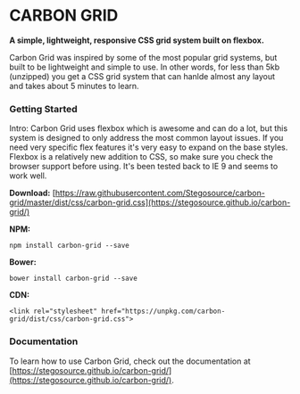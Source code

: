 # CARBON GRID
**A simple, lightweight, responsive CSS grid system built on flexbox.**

Carbon Grid was inspired by some of the most popular grid systems, but built to be lightweight and simple to use. In other words, for less than 5kb (unzipped) you get a CSS grid system that can hanlde almost any layout and takes about 5 minutes to learn.

### Getting Started

Intro: Carbon Grid uses flexbox which is awesome and can do a lot, but this system is designed to only address the most common layout issues. If you need very specific flex features it's very easy to expand on the base styles. Flexbox is a relatively new addition to CSS, so make sure you check the browser support before using. It's been tested back to IE 9 and seems to work well.

**Download:**
[https://raw.githubusercontent.com/Stegosource/carbon-grid/master/dist/css/carbon-grid.css](https://stegosource.github.io/carbon-grid/)

**NPM:**
```
npm install carbon-grid --save
```

**Bower:**
```
bower install carbon-grid --save
```

**CDN:**
```
<link rel="stylesheet" href="https://unpkg.com/carbon-grid/dist/css/carbon-grid.css">
```

### Documentation

To learn how to use Carbon Grid, check out the documentation at [https://stegosource.github.io/carbon-grid/](https://stegosource.github.io/carbon-grid/).
